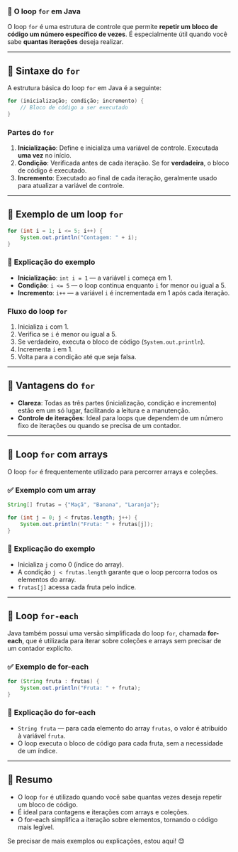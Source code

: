 ### 🔄 **O loop `for` em Java**

O loop `for` é uma estrutura de controle que permite **repetir um bloco de código um número específico de vezes**. É especialmente útil quando você sabe **quantas iterações** deseja realizar.

---

## 🔹 **Sintaxe do `for`**
A estrutura básica do loop `for` em Java é a seguinte:

```java
for (inicialização; condição; incremento) {
    // Bloco de código a ser executado
}
```

### **Partes do `for`**
1. **Inicialização**: Define e inicializa uma variável de controle. Executada **uma vez** no início.
2. **Condição**: Verificada antes de cada iteração. Se for **verdadeira**, o bloco de código é executado.
3. **Incremento**: Executado ao final de cada iteração, geralmente usado para atualizar a variável de controle.

---

## 🔹 **Exemplo de um loop `for`**
```java
for (int i = 1; i <= 5; i++) {
    System.out.println("Contagem: " + i);
}
```
### 🔹 **Explicação do exemplo**
- **Inicialização**: `int i = 1` — a variável `i` começa em 1.
- **Condição**: `i <= 5` — o loop continua enquanto `i` for menor ou igual a 5.
- **Incremento**: `i++` — a variável `i` é incrementada em 1 após cada iteração.

### **Fluxo do loop `for`**
1. Inicializa `i` com 1.
2. Verifica se `i` é menor ou igual a 5.
3. Se verdadeiro, executa o bloco de código (`System.out.println`).
4. Incrementa `i` em 1.
5. Volta para a condição até que seja falsa.

---

## 🔹 **Vantagens do `for`**
- **Clareza**: Todas as três partes (inicialização, condição e incremento) estão em um só lugar, facilitando a leitura e a manutenção.
- **Controle de iterações**: Ideal para loops que dependem de um número fixo de iterações ou quando se precisa de um contador.

---

## 🔹 **Loop `for` com arrays**
O loop `for` é frequentemente utilizado para percorrer arrays e coleções.

### ✅ **Exemplo com um array**
```java
String[] frutas = {"Maçã", "Banana", "Laranja"};

for (int j = 0; j < frutas.length; j++) {
    System.out.println("Fruta: " + frutas[j]);
}
```
### 🔹 **Explicação do exemplo**
- Inicializa `j` como 0 (índice do array).
- A condição `j < frutas.length` garante que o loop percorra todos os elementos do array.
- `frutas[j]` acessa cada fruta pelo índice.

---

## 🔹 **Loop `for-each`**
Java também possui uma versão simplificada do loop `for`, chamada **for-each**, que é utilizada para iterar sobre coleções e arrays sem precisar de um contador explícito.

### ✅ **Exemplo de for-each**
```java
for (String fruta : frutas) {
    System.out.println("Fruta: " + fruta);
}
```
### 🔹 **Explicação do for-each**
- `String fruta` — para cada elemento do array `frutas`, o valor é atribuído à variável `fruta`.
- O loop executa o bloco de código para cada fruta, sem a necessidade de um índice.

---

## 🎯 **Resumo**
- O loop `for` é utilizado quando você sabe quantas vezes deseja repetir um bloco de código.
- É ideal para contagens e iterações com arrays e coleções.
- O for-each simplifica a iteração sobre elementos, tornando o código mais legível.

Se precisar de mais exemplos ou explicações, estou aqui! 😊